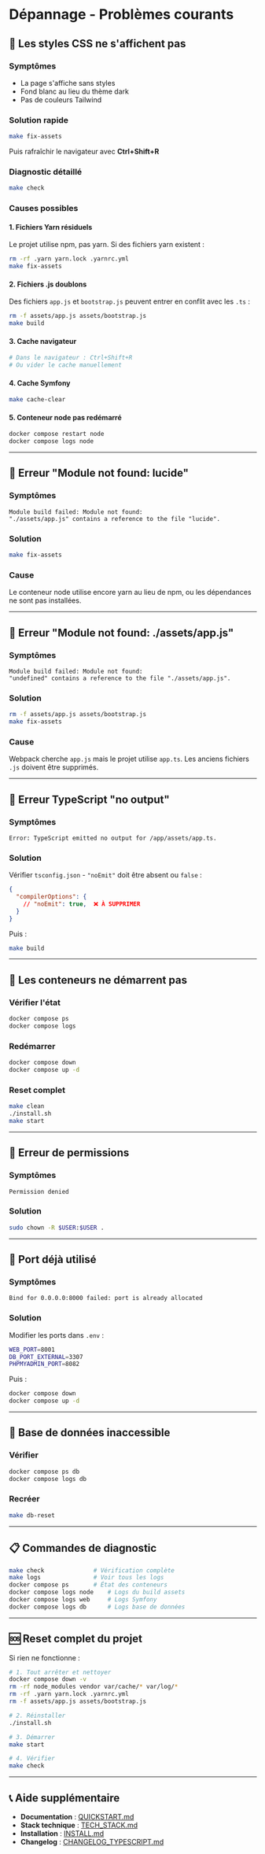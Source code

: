 # Dépannage - Problèmes courants

## 🎨 Les styles CSS ne s'affichent pas

### Symptômes
- La page s'affiche sans styles
- Fond blanc au lieu du thème dark
- Pas de couleurs Tailwind

### Solution rapide
```bash
make fix-assets
```

Puis rafraîchir le navigateur avec **Ctrl+Shift+R**

### Diagnostic détaillé
```bash
make check
```

### Causes possibles

#### 1. Fichiers Yarn résiduels
Le projet utilise npm, pas yarn. Si des fichiers yarn existent :
```bash
rm -rf .yarn yarn.lock .yarnrc.yml
make fix-assets
```

#### 2. Fichiers .js doublons
Des fichiers `app.js` et `bootstrap.js` peuvent entrer en conflit avec les `.ts` :
```bash
rm -f assets/app.js assets/bootstrap.js
make build
```

#### 3. Cache navigateur
```bash
# Dans le navigateur : Ctrl+Shift+R
# Ou vider le cache manuellement
```

#### 4. Cache Symfony
```bash
make cache-clear
```

#### 5. Conteneur node pas redémarré
```bash
docker compose restart node
docker compose logs node
```

---

## 🔴 Erreur "Module not found: lucide"

### Symptômes
```
Module build failed: Module not found:
"./assets/app.js" contains a reference to the file "lucide".
```

### Solution
```bash
make fix-assets
```

### Cause
Le conteneur node utilise encore yarn au lieu de npm, ou les dépendances ne sont pas installées.

---

## 🔴 Erreur "Module not found: ./assets/app.js"

### Symptômes
```
Module build failed: Module not found:
"undefined" contains a reference to the file "./assets/app.js".
```

### Solution
```bash
rm -f assets/app.js assets/bootstrap.js
make fix-assets
```

### Cause
Webpack cherche `app.js` mais le projet utilise `app.ts`. Les anciens fichiers `.js` doivent être supprimés.

---

## 🔴 Erreur TypeScript "no output"

### Symptômes
```
Error: TypeScript emitted no output for /app/assets/app.ts.
```

### Solution
Vérifier `tsconfig.json` - `"noEmit"` doit être absent ou `false` :
```json
{
  "compilerOptions": {
    // "noEmit": true,  ❌ À SUPPRIMER
  }
}
```

Puis :
```bash
make build
```

---

## 🔴 Les conteneurs ne démarrent pas

### Vérifier l'état
```bash
docker compose ps
docker compose logs
```

### Redémarrer
```bash
docker compose down
docker compose up -d
```

### Reset complet
```bash
make clean
./install.sh
make start
```

---

## 🔴 Erreur de permissions

### Symptômes
```
Permission denied
```

### Solution
```bash
sudo chown -R $USER:$USER .
```

---

## 🔴 Port déjà utilisé

### Symptômes
```
Bind for 0.0.0.0:8000 failed: port is already allocated
```

### Solution
Modifier les ports dans `.env` :
```bash
WEB_PORT=8001
DB_PORT_EXTERNAL=3307
PHPMYADMIN_PORT=8082
```

Puis :
```bash
docker compose down
docker compose up -d
```

---

## 🔴 Base de données inaccessible

### Vérifier
```bash
docker compose ps db
docker compose logs db
```

### Recréer
```bash
make db-reset
```

---

## 📋 Commandes de diagnostic

```bash
make check              # Vérification complète
make logs               # Voir tous les logs
docker compose ps       # État des conteneurs
docker compose logs node    # Logs du build assets
docker compose logs web     # Logs Symfony
docker compose logs db      # Logs base de données
```

---

## 🆘 Reset complet du projet

Si rien ne fonctionne :

```bash
# 1. Tout arrêter et nettoyer
docker compose down -v
rm -rf node_modules vendor var/cache/* var/log/*
rm -rf .yarn yarn.lock .yarnrc.yml
rm -f assets/app.js assets/bootstrap.js

# 2. Réinstaller
./install.sh

# 3. Démarrer
make start

# 4. Vérifier
make check
```

---

## 📞 Aide supplémentaire

- **Documentation** : [QUICKSTART.md](QUICKSTART.md)
- **Stack technique** : [TECH_STACK.md](TECH_STACK.md)
- **Installation** : [INSTALL.md](INSTALL.md)
- **Changelog** : [CHANGELOG_TYPESCRIPT.md](CHANGELOG_TYPESCRIPT.md)
